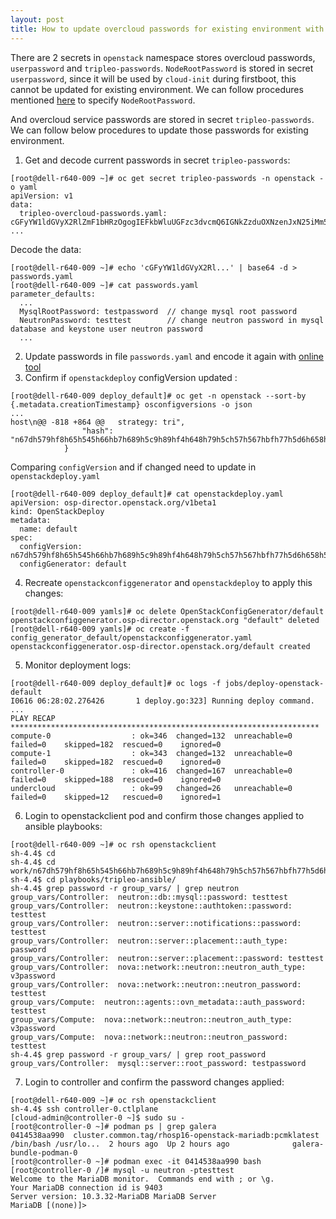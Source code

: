 ```yaml
---
layout: post
title: How to update overcloud passwords for existing environment with openstack director operator?
---
```


There are 2 secrets in `openstack` namespace stores overcloud passwords, `userpassword` and `tripleo-passwords`. 
`NodeRootPassword` is stored in secret `userpassword`, since it will be used by `cloud-init` during firstboot,  this cannot be updated for existing environment. 
We can follow procedures mentioned [here](https://access.redhat.com/documentation/en-us/red_hat_openstack_platform/16.2/html/rhosp_director_operator_for_openshift_container_platform/assembly_preparing-for-overcloud-deployment-with-the-director-operator_rhosp-director-operator#proc_setting-the-root-password-for-nodes_assembly_preparing-for-overcloud-deployment-with-the-director-operator) to specify `NodeRootPassword`.

And overcloud service passwords are stored in secret `tripleo-passwords`. 
We can follow below procedures to update those passwords for existing environment. 

1. Get and decode current passwords in secret `tripleo-passwords`:
```
[root@dell-r640-009 ~]# oc get secret tripleo-passwords -n openstack -o yaml 
apiVersion: v1
data:
  tripleo-overcloud-passwords.yaml: cGFyYW1ldGVyX2RlZmF1bHRzOgogIEFkbWluUGFzc3dvcmQ6IGNkZzduOXNzenJxN25iMm56enBsc3JsZzYKICBBZG1pblRva2VuOiA2aHdxcXB6c2RmcHRkcjdkejh0cDl3OWRtCiAgQW9kaFBhc3N3b3JkOiBuZGp3NHZzZ2YyN2MydmZ4MmtiOWh3azluCiAgQmFyYmljYW5QYXNzd29yZDogOWtyaHpwZ3RxYmM0bGc2eHc1NnZxZGw1YgogIEJhcmJpY2FuU2ltcGxlQ3J5cHRvS2VrOiBCd2tIQWdnR0F3SUVCQWdEQ1FVQkF3VUdDUVFEQndrSkJnZ0ZDQU1HQ1FrPQogIENlaWxvbWV0...
...
```
Decode the data:
```
[root@dell-r640-009 ~]# echo 'cGFyYW1ldGVyX2Rl...' | base64 -d > passwords.yaml
[root@dell-r640-009 ~]# cat passwords.yaml
parameter_defaults:
  ...
  MysqlRootPassword: testpassword  // change mysql root password
  NeutronPassword: testtest        // change neutron password in mysql database and keystone user neutron password
  ...
```
2. Update passwords in file `passwords.yaml` and encode it again with [online tool](https://www.base64encode.org/)
3. Confirm if `openstackdeploy` configVersion updated :
```
[root@dell-r640-009 deploy_default]# oc get -n openstack --sort-by {.metadata.creationTimestamp} osconfigversions -o json
...
host\n@@ -818 +864 @@   strategy: tri",
                "hash": "n67dh579hf8h65h545h66hb7h689h5c9h89hf4h648h79h5ch57h567hbfh77h5d6h658h559hcch579h5bh9fhb5h65fh55ch5bfh66ch548h556q"
            }
```
Comparing `configVersion` and if changed need to update in `openstackdeploy.yaml`
```
[root@dell-r640-009 deploy_default]# cat openstackdeploy.yaml
apiVersion: osp-director.openstack.org/v1beta1
kind: OpenStackDeploy
metadata:
  name: default
spec:
  configVersion: n67dh579hf8h65h545h66hb7h689h5c9h89hf4h648h79h5ch57h567hbfh77h5d6h658h559hcch579h5bh9fhb5h65fh55ch5bfh66ch548h556q
  configGenerator: default
```
4. Recreate `openstackconfiggenerator` and `openstackdeploy` to apply this changes:
```
[root@dell-r640-009 yamls]# oc delete OpenStackConfigGenerator/default
openstackconfiggenerator.osp-director.openstack.org "default" deleted
[root@dell-r640-009 yamls]# oc create -f config_generator_default/openstackconfiggenerator.yaml 
openstackconfiggenerator.osp-director.openstack.org/default created
```
5. Monitor deployment logs:
```
[root@dell-r640-009 deploy_default]# oc logs -f jobs/deploy-openstack-default
I0616 06:28:02.276426       1 deploy.go:323] Running deploy command.
...
PLAY RECAP *********************************************************************
compute-0                  : ok=346  changed=132  unreachable=0    failed=0    skipped=182  rescued=0    ignored=0   
compute-1                  : ok=343  changed=132  unreachable=0    failed=0    skipped=182  rescued=0    ignored=0   
controller-0               : ok=416  changed=167  unreachable=0    failed=0    skipped=188  rescued=0    ignored=0   
undercloud                 : ok=99   changed=26   unreachable=0    failed=0    skipped=12   rescued=0    ignored=1   
```
6. Login to openstackclient pod and confirm those changes applied to ansible playbooks:
```
[root@dell-r640-009 ~]# oc rsh openstackclient
sh-4.4$ cd
sh-4.4$ cd work/n67dh579hf8h65h545h66hb7h689h5c9h89hf4h648h79h5ch57h567hbfh77h5d6h658h559hcch579h5bh9fhb5h65fh55ch5bfh66ch548h556q/
sh-4.4$ cd playbooks/tripleo-ansible/
sh-4.4$ grep password -r group_vars/ | grep neutron
group_vars/Controller:  neutron::db::mysql::password: testtest
group_vars/Controller:  neutron::keystone::authtoken::password: testtest
group_vars/Controller:  neutron::server::notifications::password: testtest
group_vars/Controller:  neutron::server::placement::auth_type: password
group_vars/Controller:  neutron::server::placement::password: testtest
group_vars/Controller:  nova::network::neutron::neutron_auth_type: v3password
group_vars/Controller:  nova::network::neutron::neutron_password: testtest
group_vars/Compute:  neutron::agents::ovn_metadata::auth_password: testtest
group_vars/Compute:  nova::network::neutron::neutron_auth_type: v3password
group_vars/Compute:  nova::network::neutron::neutron_password: testtest
sh-4.4$ grep password -r group_vars/ | grep root_password
group_vars/Controller:  mysql::server::root_password: testpassword
```
7. Login to controller and confirm the password changes applied:
```
[root@dell-r640-009 ~]# oc rsh openstackclient
sh-4.4$ ssh controller-0.ctlplane
[cloud-admin@controller-0 ~]$ sudo su -
[root@controller-0 ~]# podman ps | grep galera
0414538aa990  cluster.common.tag/rhosp16-openstack-mariadb:pcmklatest                                                  /bin/bash /usr/lo...  2 hours ago  Up 2 hours ago              galera-bundle-podman-0
[root@controller-0 ~]# podman exec -it 0414538aa990 bash
[root@controller-0 /]# mysql -u neutron -ptesttest
Welcome to the MariaDB monitor.  Commands end with ; or \g.
Your MariaDB connection id is 9403
Server version: 10.3.32-MariaDB MariaDB Server
MariaDB [(none)]>
```


